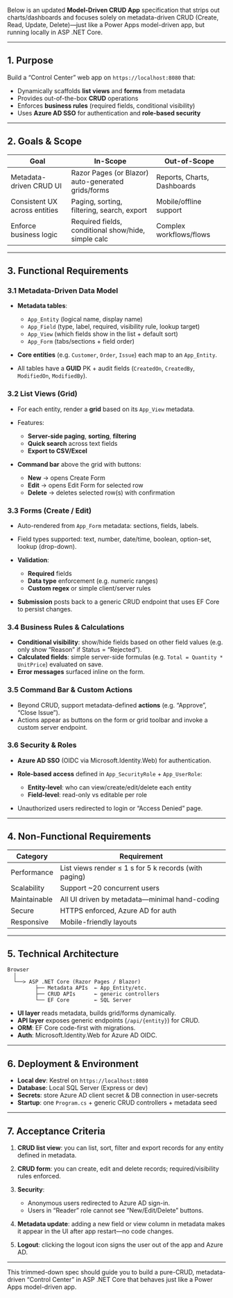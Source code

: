 Below is an updated **Model-Driven CRUD App** specification that strips out charts/dashboards and focuses solely on metadata-driven CRUD (Create, Read, Update, Delete)—just like a Power Apps model-driven app, but running locally in ASP .NET Core.

---

## 1. Purpose

Build a “Control Center” web app on `https://localhost:8080` that:

* Dynamically scaffolds **list views** and **forms** from metadata
* Provides out-of-the-box **CRUD** operations
* Enforces **business rules** (required fields, conditional visibility)
* Uses **Azure AD SSO** for authentication and **role-based security**

---

## 2. Goals & Scope

| Goal                          | In-Scope                                            | Out-of-Scope                |
| ----------------------------- | --------------------------------------------------- | --------------------------- |
| Metadata-driven CRUD UI       | Razor Pages (or Blazor) auto-generated grids/forms  | Reports, Charts, Dashboards |
| Consistent UX across entities | Paging, sorting, filtering, search, export          | Mobile/offline support      |
| Enforce business logic        | Required fields, conditional show/hide, simple calc | Complex workflows/flows     |

---

## 3. Functional Requirements

### 3.1 Metadata-Driven Data Model

* **Metadata tables**:

  * `App_Entity` (logical name, display name)
  * `App_Field` (type, label, required, visibility rule, lookup target)
  * `App_View` (which fields show in the list + default sort)
  * `App_Form` (tabs/sections + field order)
* **Core entities** (e.g. `Customer`, `Order`, `Issue`) each map to an `App_Entity`.
* All tables have a **GUID** PK + audit fields (`CreatedOn`, `CreatedBy`, `ModifiedOn`, `ModifiedBy`).

### 3.2 List Views (Grid)

* For each entity, render a **grid** based on its `App_View` metadata.
* Features:

  * **Server-side paging**, **sorting**, **filtering**
  * **Quick search** across text fields
  * **Export to CSV/Excel**
* **Command bar** above the grid with buttons:

  * **New** → opens Create Form
  * **Edit** → opens Edit Form for selected row
  * **Delete** → deletes selected row(s) with confirmation

### 3.3 Forms (Create / Edit)

* Auto-rendered from `App_Form` metadata: sections, fields, labels.
* Field types supported: text, number, date/time, boolean, option-set, lookup (drop-down).
* **Validation**:

  * **Required** fields
  * **Data type** enforcement (e.g. numeric ranges)
  * **Custom regex** or simple client/server rules
* **Submission** posts back to a generic CRUD endpoint that uses EF Core to persist changes.

### 3.4 Business Rules & Calculations

* **Conditional visibility**: show/hide fields based on other field values (e.g. only show “Reason” if Status = “Rejected”).
* **Calculated fields**: simple server-side formulas (e.g. `Total = Quantity * UnitPrice`) evaluated on save.
* **Error messages** surfaced inline on the form.

### 3.5 Command Bar & Custom Actions

* Beyond CRUD, support metadata-defined **actions** (e.g. “Approve”, “Close Issue”).
* Actions appear as buttons on the form or grid toolbar and invoke a custom server endpoint.

### 3.6 Security & Roles

* **Azure AD SSO** (OIDC via Microsoft.Identity.Web) for authentication.
* **Role-based access** defined in `App_SecurityRole` + `App_UserRole`:

  * **Entity-level**: who can view/create/edit/delete each entity
  * **Field-level**: read-only vs editable per role
* Unauthorized users redirected to login or “Access Denied” page.

---

## 4. Non-Functional Requirements

| Category     | Requirement                                           |
| ------------ | ----------------------------------------------------- |
| Performance  | List views render ≤ 1 s for 5 k records (with paging) |
| Scalability  | Support \~20 concurrent users                         |
| Maintainable | All UI driven by metadata—minimal hand-coding         |
| Secure       | HTTPS enforced, Azure AD for auth                     |
| Responsive   | Mobile-friendly layouts                               |

---

## 5. Technical Architecture

```
Browser
  │
  └──> ASP .NET Core (Razor Pages / Blazor)
         ├── Metadata APIs  ← App_Entity/etc.
         ├── CRUD APIs      ← generic controllers
         └── EF Core        ← SQL Server
```

* **UI layer** reads metadata, builds grid/forms dynamically.
* **API layer** exposes generic endpoints (`/api/{entity}`) for CRUD.
* **ORM**: EF Core code-first with migrations.
* **Auth**: Microsoft.Identity.Web for Azure AD OIDC.

---

## 6. Deployment & Environment

* **Local dev**: Kestrel on `https://localhost:8080`
* **Database**: Local SQL Server (Express or dev)
* **Secrets**: store Azure AD client secret & DB connection in user-secrets
* **Startup**: one `Program.cs` + generic CRUD controllers + metadata seed

---

## 7. Acceptance Criteria

1. **CRUD list view**: you can list, sort, filter and export records for any entity defined in metadata.
2. **CRUD form**: you can create, edit and delete records; required/visibility rules enforced.
3. **Security**:

   * Anonymous users redirected to Azure AD sign-in.
   * Users in “Reader” role cannot see “New/Edit/Delete” buttons.
4. **Metadata update**: adding a new field or view column in metadata makes it appear in the UI after app restart—no code changes.
5. **Logout**: clicking the logout icon signs the user out of the app and Azure AD.

---

This trimmed-down spec should guide you to build a pure-CRUD, metadata-driven “Control Center” in ASP .NET Core that behaves just like a Power Apps model-driven app.
